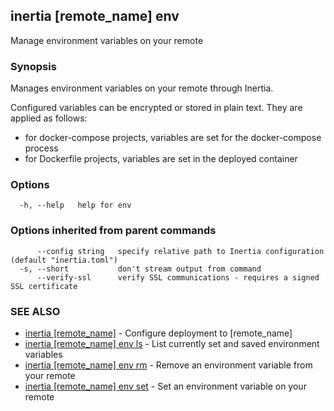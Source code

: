 ## inertia [remote_name] env

Manage environment variables on your remote

### Synopsis

Manages environment variables on your remote through Inertia. 
			
Configured variables can be encrypted or stored in plain text. They are applied
as follows:

- for docker-compose projects, variables are set for the docker-compose process
- for Dockerfile projects, variables are set in the deployed container


### Options

```
  -h, --help   help for env
```

### Options inherited from parent commands

```
      --config string   specify relative path to Inertia configuration (default "inertia.toml")
  -s, --short           don't stream output from command
      --verify-ssl      verify SSL communications - requires a signed SSL certificate
```

### SEE ALSO

* [inertia [remote_name]](inertia_[remote_name].md)	 - Configure deployment to [remote_name]
* [inertia [remote_name] env ls](inertia_[remote_name]_env_ls.md)	 - List currently set and saved environment variables
* [inertia [remote_name] env rm](inertia_[remote_name]_env_rm.md)	 - Remove an environment variable from your remote
* [inertia [remote_name] env set](inertia_[remote_name]_env_set.md)	 - Set an environment variable on your remote

